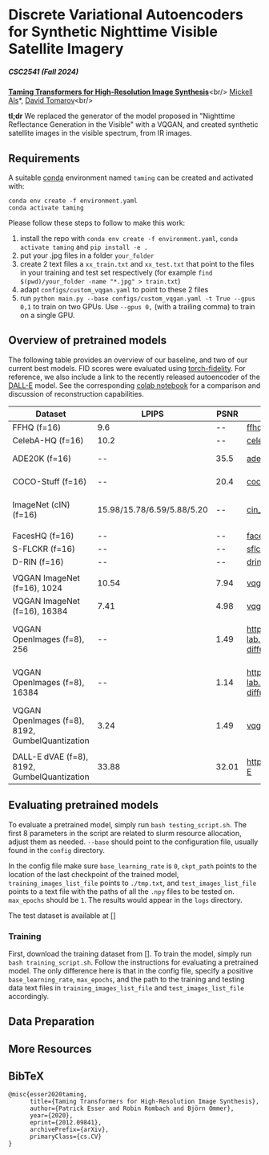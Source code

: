 # Discrete Variational Autoencoders for Synthetic Nighttime Visible Satellite Imagery
##### CSC2541 (Fall 2024)

[**Taming Transformers for High-Resolution Image Synthesis**]([https://compvis.github.io/taming-transformers/](https://github.com/Convolution/efficient_ldm.git))<br/>
[Mickell Als](https://github.com/mickyals)\*,
[David Tomarov](https://github.com/Convolution)\<br/>

**tl;dr** We replaced the generator of the model proposed in "Nighttime Reflectance Generation in the Visible" with a VQGAN, and created synthetic satellite images in the visible spectrum, from IR images.

## Requirements
A suitable [conda](https://conda.io/) environment named `taming` can be created
and activated with:

```
conda env create -f environment.yaml
conda activate taming
```

Please follow these steps to follow to make this work:
1. install the repo with `conda env create -f environment.yaml`, `conda activate taming` and `pip install -e .`
2. put your .jpg files in a folder `your_folder`
3. create 2 text files a `xx_train.txt` and `xx_test.txt` that point to the files in your training and test set respectively (for example `find $(pwd)/your_folder -name "*.jpg" > train.txt`)
4. adapt `configs/custom_vqgan.yaml` to point to these 2 files
5. run `python main.py --base configs/custom_vqgan.yaml -t True --gpus 0,1` to
   train on two GPUs. Use `--gpus 0,` (with a trailing comma) to train on a single GPU.

## Overview of pretrained models
The following table provides an overview of our baseline, and two of our current best models. 
FID scores were evaluated using [torch-fidelity](https://github.com/toshas/torch-fidelity).
For reference, we also include a link to the recently released autoencoder of the [DALL-E](https://github.com/openai/DALL-E) model. 
See the corresponding [colab
notebook](https://colab.research.google.com/github/CompVis/taming-transformers/blob/master/scripts/reconstruction_usage.ipynb)
for a comparison and discussion of reconstruction capabilities.

| Dataset  | LPIPS | PSNR | RMSE |  SSIM | Comments
| ------------- | ------------- | ------------- |-------------  | -------------  |-------------  |
| FFHQ (f=16) | 9.6 | -- | [ffhq_transformer](https://k00.fr/yndvfu95) |  [ffhq_samples](https://k00.fr/j626x093) |
| CelebA-HQ (f=16) | 10.2 | -- | [celebahq_transformer](https://k00.fr/2xkmielf) | [celebahq_samples](https://k00.fr/j626x093) |
| ADE20K (f=16) | -- | 35.5 | [ade20k_transformer](https://k00.fr/ot46cksa) | [ade20k_samples.zip](https://heibox.uni-heidelberg.de/f/70bb78cbaf844501b8fb/) [2k] | evaluated on val split (2k images)
| COCO-Stuff (f=16) | -- | 20.4  | [coco_transformer](https://k00.fr/2zz6i2ce) | [coco_samples.zip](https://heibox.uni-heidelberg.de/f/a395a9be612f4a7a8054/) [5k] | evaluated on val split (5k images)
| ImageNet (cIN) (f=16) | 15.98/15.78/6.59/5.88/5.20 | -- | [cin_transformer](https://k00.fr/s511rwcv) | [cin_samples](https://k00.fr/j626x093) | different decoding hyperparameters |  
| |  | | || |
| FacesHQ (f=16) | -- |  -- | [faceshq_transformer](https://k00.fr/qqfl2do8)
| S-FLCKR (f=16) | -- | -- | [sflckr](https://heibox.uni-heidelberg.de/d/73487ab6e5314cb5adba/) 
| D-RIN (f=16) | -- | -- | [drin_transformer](https://k00.fr/39jcugc5)
| | |  | | || |
| VQGAN ImageNet (f=16), 1024 |  10.54 | 7.94 | [vqgan_imagenet_f16_1024](https://heibox.uni-heidelberg.de/d/8088892a516d4e3baf92/) | [reconstructions](https://k00.fr/j626x093) | Reconstruction-FIDs.
| VQGAN ImageNet (f=16), 16384 | 7.41 | 4.98 |[vqgan_imagenet_f16_16384](https://heibox.uni-heidelberg.de/d/a7530b09fed84f80a887/)  |  [reconstructions](https://k00.fr/j626x093) | Reconstruction-FIDs.
| VQGAN OpenImages (f=8), 256 | -- | 1.49 |https://ommer-lab.com/files/latent-diffusion/vq-f8-n256.zip |  ---  | Reconstruction-FIDs. Available via [latent diffusion](https://github.com/CompVis/latent-diffusion).
| VQGAN OpenImages (f=8), 16384 | -- | 1.14 |https://ommer-lab.com/files/latent-diffusion/vq-f8.zip  |  ---  | Reconstruction-FIDs. Available via [latent diffusion](https://github.com/CompVis/latent-diffusion)
| VQGAN OpenImages (f=8), 8192, GumbelQuantization | 3.24 | 1.49 |[vqgan_gumbel_f8](https://heibox.uni-heidelberg.de/d/2e5662443a6b4307b470/)  |  ---  | Reconstruction-FIDs.
| | |  | | || |
| DALL-E dVAE (f=8), 8192, GumbelQuantization | 33.88 | 32.01 | https://github.com/openai/DALL-E | [reconstructions](https://k00.fr/j626x093) | Reconstruction-FIDs.


## Evaluating pretrained models
To evaluate a pretrained model, simply run `bash testing_script.sh`. The first 8 parameters in the script are related to slurm resource allocation, adjust them as needed. `--base` should point to the configuration file, usually found in the `config` directory.

In the config file make sure `base_learning_rate` is `0`, `ckpt_path` points to the location of the last checkpoint of the trained model, `training_images_list_file` points to `./tmp.txt`, and `test_images_list_file` points to a text file with the paths of all the `.npy` files to be tested on. `max_epochs` should be `1`. The results would appear in the `logs` directory.

The test dataset is available at []

### Training
First, download the training dataset from []. To train the model, simply run `bash training_script.sh`. Follow the instructions for evaluating a pretrained model. The only difference here is that in the config file, specify a positive `base_learning_rate`, `max_epochs`, and the path to the training and testing data text files in `training_images_list_file` and `test_images_list_file` accordingly. 

## Data Preparation

## More Resources


## BibTeX
```
@misc{esser2020taming,
      title={Taming Transformers for High-Resolution Image Synthesis}, 
      author={Patrick Esser and Robin Rombach and Björn Ommer},
      year={2020},
      eprint={2012.09841},
      archivePrefix={arXiv},
      primaryClass={cs.CV}
}
```
